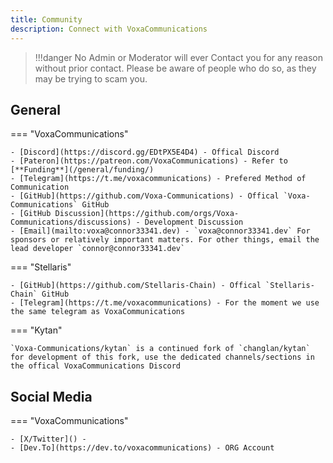```yaml
---
title: Community
description: Connect with VoxaCommunications
---
```


> !!!danger
    No Admin or Moderator will ever Contact you for any reason without prior contact. Please be aware of people who do so, as they may be trying to scam you.

## General

=== "VoxaCommunications"

    - [Discord](https://discord.gg/EDtPX5E4D4) - Offical Discord
    - [Pateron](https://patreon.com/VoxaCommunications) - Refer to [**Funding**](/general/funding/)
    - [Telegram](https://t.me/voxacommunications) - Prefered Method of Communication
    - [GitHub](https://github.com/Voxa-Communications) - Offical `Voxa-Communications` GitHub
    - [GitHub Discussion](https://github.com/orgs/Voxa-Communications/discussions) - Development Discussion
    - [Email](mailto:voxa@connor33341.dev) - `voxa@connor33341.dev` For sponsors or relatively important matters. For other things, email the lead developer `connor@connor33341.dev`

=== "Stellaris"

    - [GitHub](https://github.com/Stellaris-Chain) - Offical `Stellaris-Chain` GitHub
    - [Telegram](https://t.me/voxacommunications) - For the moment we use the same telegram as VoxaCommunications

=== "Kytan"

    `Voxa-Communications/kytan` is a continued fork of `changlan/kytan` for development of this fork, use the dedicated channels/sections in the offical VoxaCommunications Discord

## Social Media

=== "VoxaCommunications"

    - [X/Twitter]() -
    - [Dev.To](https://dev.to/voxacommunications) - ORG Account
